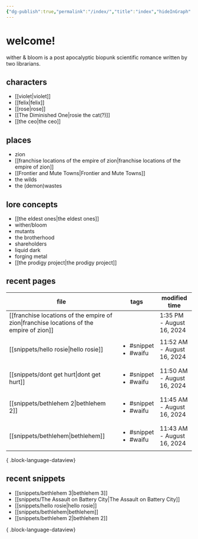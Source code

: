 ```yaml
---
{"dg-publish":true,"permalink":"/index/","title":"index","hideInGraph":true,"tags":["gardenEntry"]}
---
```


# welcome!
wither & bloom is a post apocalyptic biopunk scientific romance written by two librarians.

## characters
- [[violet\|violet]]
- [[felix\|felix]]
- [[rose\|rose]]
- [[The Diminished One\|rosie the cat(?)]]
- [[the ceo\|the ceo]]
## places
- zion
- [[franchise locations of the empire of zion\|franchise locations of the empire of zion]]
- [[Frontier and Mute Towns\|Frontier and Mute Towns]]
- the wilds
- the (demon)wastes
## lore concepts
- [[the eldest ones\|the eldest ones]]
- wither/bloom
- mutants
- the brotherhood
- shareholders
- liquid dark
- forging metal
- [[the prodigy project\|the prodigy project]]

## recent pages
| file                                                                                        | tags                                      | modified time              |
| ------------------------------------------------------------------------------------------- | ----------------------------------------- | -------------------------- |
| [[franchise locations of the empire of zion\|franchise locations of the empire of zion]] | <ul></ul>                                 | 1:35 PM - August 16, 2024  |
| [[snippets/hello rosie\|hello rosie]]                                                    | <ul><li>#snippet</li><li>#waifu</li></ul> | 11:52 AM - August 16, 2024 |
| [[snippets/dont get hurt\|dont get hurt]]                                                | <ul><li>#snippet</li><li>#waifu</li></ul> | 11:50 AM - August 16, 2024 |
| [[snippets/bethlehem 2\|bethlehem 2]]                                                    | <ul><li>#snippet</li><li>#waifu</li></ul> | 11:45 AM - August 16, 2024 |
| [[snippets/bethlehem\|bethlehem]]                                                        | <ul><li>#snippet</li><li>#waifu</li></ul> | 11:43 AM - August 16, 2024 |

{ .block-language-dataview}

## recent snippets
- [[snippets/bethlehem 3\|bethlehem 3]]
- [[snippets/The Assault on Battery City\|The Assault on Battery City]]
- [[snippets/hello rosie\|hello rosie]]
- [[snippets/bethlehem\|bethlehem]]
- [[snippets/bethlehem 2\|bethlehem 2]]

{ .block-language-dataview}